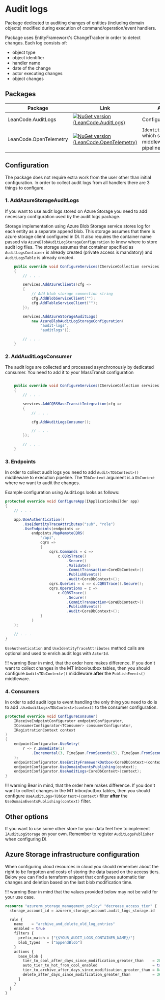 # Audit logs

Package dedicated to auditing changes of entities (including domain objects) modified during execution of command/operation/event handlers.

Package uses EntityFramework's ChangeTracker in order to detect changes. Each log consists of:

- object type
- object identifier
- handler name
- date of the change
- actor executing changes
- object changes

## Packages

| Package | Link | Application in section |
| --- | ----------- | ----------- |
| LeanCode.AuditLogs | [![NuGet version (LeanCode.AuditLogs)](https://img.shields.io/nuget/vpre/LeanCode.AuditLogs.svg?style=flat-square&logo=nuget)](https://www.nuget.org/packages/LeanCode.AuditLogs) | Configuration |
| LeanCode.OpenTelemetry | [![NuGet version (LeanCode.OpenTelemetry)](https://img.shields.io/nuget/vpre/LeanCode.OpenTelemetry.svg?style=flat-square&logo=nuget)](https://www.nuget.org/packages/LeanCode.OpenTelemetry) | `IdentityTraceAttributesMiddleware` which sets `ActorId`. When middleware is not added to the pipeline `ActorId` will be always `null` |

## Configuration

The package does not require extra work from the user other than initial configuration. In order to collect audit logs from all handlers there are 3 things to configure.

### 1. AddAzureStorageAuditLogs

If you want to use audit logs stored on Azure Storage you need to add necessary configuration used by the audit logs package.

Storage implementation using Azure Blob Storage service stores log for each entity as a separate append blob. This storage assumes that there is azure storage client configured in DI. It also requires the container name passed via `AzureBlobAuditLogStorageConfiguration` to know where to store audit log files. The storage assumes that container specified as `AuditLogsContainer` is already created (private access is mandatory) and `AuditLogsTable` is already created.

```csharp
    public override void ConfigureServices(IServiceCollection services)
    {
        // . . .

        services.AddAzureClients(cfg =>
        {
            // Add blob storage connection string
            cfg.AddBlobServiceClient("");
            cfg.AddTableServiceClient("");
        });

        services.AddAzureStorageAuditLogs(
            new AzureBlobAuditLogStorageConfiguration(
                "audit-logs",
                "auditlogs"));

        // . . .
    }
```

### 2. AddAuditLogsConsumer

The audit logs are collected and processed asynchronously by dedicated consumer. You need to add it to your MassTransit configuration

```csharp

    public override void ConfigureServices(IServiceCollection services)
    {
        // . . .

        services.AddCQRSMassTransitIntegration(cfg =>
        {
            // . . .

            cfg.AddAuditLogsConsumer();

            // . . .
        });

        // . . .
    }
```

### 3. Endpoints

In order to collect audit logs you need to add `Audit<TDbContext>()` middleware to execution pipeline. The `TDbContext` argument is a `DbContext` where we want to audit the changes.

Example configuration using AuditLogs looks as follows:

```csharp
protected override void ConfigureApp(IApplicationBuilder app)
{
    // . . .

    app.UseAuthentication()
        .UseIdentityTraceAttributes("sub", "role")
        .UseEndpoints(endpoints =>
            endpoints.MapRemoteCQRS(
                "/api",
                cqrs =>
                {
                    cqrs.Commands = c =>
                        c.CQRSTrace()
                            .Secure()
                            .Validate()
                            .CommitTransaction<CoreDbContext>()
                            .PublishEvents()
                            .Audit<CoreDbContext>();
                    cqrs.Queries = c => c.CQRSTrace().Secure();
                    cqrs.Operations = c =>
                        c.CQRSTrace()
                            .Secure()
                            .CommitTransaction<CoreDbContext>()
                            .PublishEvents()
                            .Audit<CoreDbContext>();
                }
            )
    );

    // . . .
}
```

`UseAuthentication` and `UseIdentityTraceAttributes` method calls are optional and used to enrich audit logs with `ActorId`.

!!! warning
    Bear in mind, that the order here makes difference. If you don't want to collect changes in the MT inbox/outbox tables, then you should configure `Audit<TDbContext>()` middleware **after** the `PublishEvents()` middleware.

### 4. Consumers

In order to add audit logs to event handling the only thing you need to do is to add `.UseAuditLogs<TDbContext>(context)` to the consumer configuration.

```csharp
protected override void ConfigureConsumer(
    IReceiveEndpointConfigurator endpointConfigurator,
    IConsumerConfigurator<TConsumer> consumerConfigurator,
    IRegistrationContext context
)
{
    endpointConfigurator.UseRetry(
        r => r.Immediate(1)
            .Incremental(3, TimeSpan.FromSeconds(5), TimeSpan.FromSeconds(5))
    );
    endpointConfigurator.UseEntityFrameworkOutbox<CoreDbContext>(context);
    endpointConfigurator.UseDomainEventsPublishing(context);
    endpointConfigurator.UseAuditLogs<CoreDbContext>(context);
}
```

!!! warning
    Bear in mind, that the order here makes difference. If you don't want to collect changes in the MT inbox/outbox tables, then you should configure `UseAuditLogs<TDbContext>(context)` filter **after** the `UseDomainEventsPublishing(context)` filter.

## Other options

If you want to use some other store for your data feel free to implement `IAuditLogStorage` on your own. Remember to register `AuditLogsPublisher` when configuring DI.

## Azure Storage infrastructure configuration

When configuring cloud resources in cloud you should remember about the right to be forgotten and costs of storing the data based on the access tiers. Below you can find a terraform snippet that configures automatic tier changes and deletion based on the last blob modification time.

!!! warning
    Bear in mind that the values provided below may not be valid for your use case.

```terraform
resource "azurerm_storage_management_policy" "decrease_access_tier" {
  storage_account_id = azurerm_storage_account.audit_logs_storage.id

  rule {
    name    = "archive_and_delete_old_log_entries"
    enabled = true
    filters {
      prefix_match = ["{$YOUR_AUDIT_LOGS_CONTAINER_NAME}/"]
      blob_types   = ["appendBlob"]
    }
    actions {
      base_blob {
        tier_to_cool_after_days_since_modification_greater_than    = 28
        auto_tier_to_hot_from_cool_enabled                         = true
        tier_to_archive_after_days_since_modification_greater_than = 84
        delete_after_days_since_modification_greater_than          = 365
      }
    }
  }
}
```
